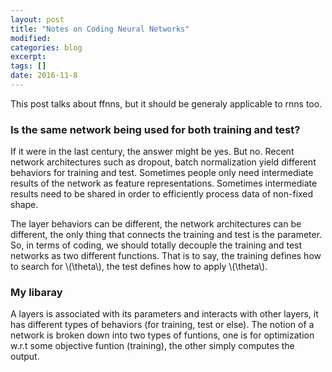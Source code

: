 ```yaml
---
layout: post
title: "Notes on Coding Neural Networks"
modified:
categories: blog
excerpt:
tags: []
date: 2016-11-8
---
```


This post talks about ffnns, but it should be generaly applicable to rnns too.

### Is the same network being used for both training and test?
If it were in the last century, the answer might be yes. But no. 
Recent network architectures such as dropout, batch normalization yield different behaviors for training and test. 
Sometimes people only need intermediate results of the network as feature representations. 
Sometimes intermediate results need to be shared in order to efficiently process data of non-fixed shape.


The layer behaviors can be different, the network architectures can be different, 
the only thing that connects the training and test is the parameter. 
So, in terms of coding, we should totally decouple the training and test networks as two different functions. 
That is to say, the training defines how to search for \\(\theta\\), the test defines how to apply \\(\theta\\).

### My libaray
A layers is associated with its parameters and interacts with other layers, 
it has different types of behaviors (for training, test or else). 
The notion of a network is broken down into two types of funtions, 
one is for optimization w.r.t some objective funtion (training), 
the other simply computes the output.

